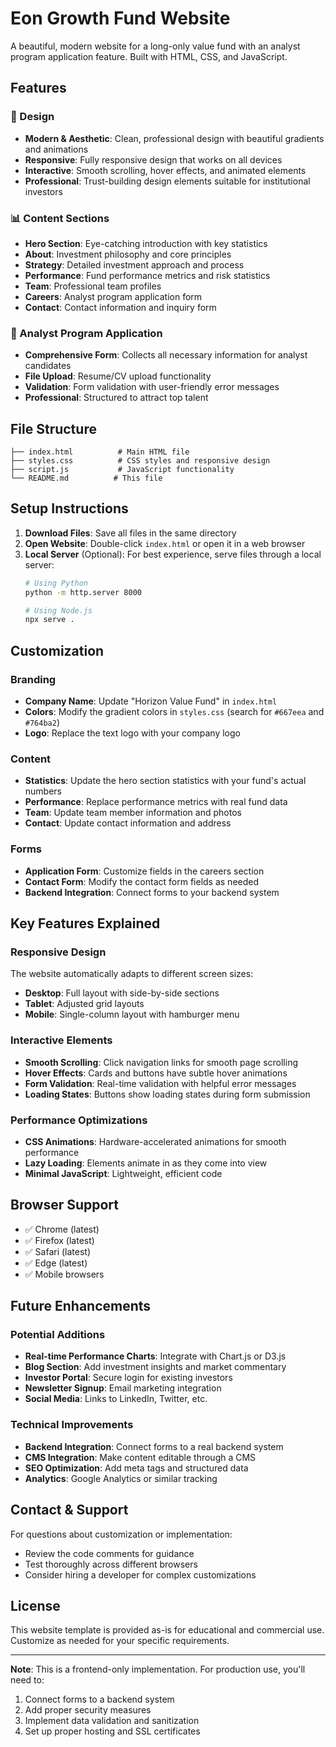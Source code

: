 # Eon Growth Fund Website

A beautiful, modern website for a long-only value fund with an analyst program application feature. Built with HTML, CSS, and JavaScript.

## Features

### 🎨 Design
- **Modern & Aesthetic**: Clean, professional design with beautiful gradients and animations
- **Responsive**: Fully responsive design that works on all devices
- **Interactive**: Smooth scrolling, hover effects, and animated elements
- **Professional**: Trust-building design elements suitable for institutional investors

### 📊 Content Sections
- **Hero Section**: Eye-catching introduction with key statistics
- **About**: Investment philosophy and core principles
- **Strategy**: Detailed investment approach and process
- **Performance**: Fund performance metrics and risk statistics
- **Team**: Professional team profiles
- **Careers**: Analyst program application form
- **Contact**: Contact information and inquiry form

### 💼 Analyst Program Application
- **Comprehensive Form**: Collects all necessary information for analyst candidates
- **File Upload**: Resume/CV upload functionality
- **Validation**: Form validation with user-friendly error messages
- **Professional**: Structured to attract top talent

## File Structure

```
├── index.html          # Main HTML file
├── styles.css          # CSS styles and responsive design
├── script.js           # JavaScript functionality
└── README.md          # This file
```

## Setup Instructions

1. **Download Files**: Save all files in the same directory
2. **Open Website**: Double-click `index.html` or open it in a web browser
3. **Local Server** (Optional): For best experience, serve files through a local server:
   ```bash
   # Using Python
   python -m http.server 8000
   
   # Using Node.js
   npx serve .
   ```

## Customization

### Branding
- **Company Name**: Update "Horizon Value Fund" in `index.html`
- **Colors**: Modify the gradient colors in `styles.css` (search for `#667eea` and `#764ba2`)
- **Logo**: Replace the text logo with your company logo

### Content
- **Statistics**: Update the hero section statistics with your fund's actual numbers
- **Performance**: Replace performance metrics with real fund data
- **Team**: Update team member information and photos
- **Contact**: Update contact information and address

### Forms
- **Application Form**: Customize fields in the careers section
- **Contact Form**: Modify the contact form fields as needed
- **Backend Integration**: Connect forms to your backend system

## Key Features Explained

### Responsive Design
The website automatically adapts to different screen sizes:
- **Desktop**: Full layout with side-by-side sections
- **Tablet**: Adjusted grid layouts
- **Mobile**: Single-column layout with hamburger menu

### Interactive Elements
- **Smooth Scrolling**: Click navigation links for smooth page scrolling
- **Hover Effects**: Cards and buttons have subtle hover animations
- **Form Validation**: Real-time validation with helpful error messages
- **Loading States**: Buttons show loading states during form submission

### Performance Optimizations
- **CSS Animations**: Hardware-accelerated animations for smooth performance
- **Lazy Loading**: Elements animate in as they come into view
- **Minimal JavaScript**: Lightweight, efficient code

## Browser Support

- ✅ Chrome (latest)
- ✅ Firefox (latest)
- ✅ Safari (latest)
- ✅ Edge (latest)
- ✅ Mobile browsers

## Future Enhancements

### Potential Additions
- **Real-time Performance Charts**: Integrate with Chart.js or D3.js
- **Blog Section**: Add investment insights and market commentary
- **Investor Portal**: Secure login for existing investors
- **Newsletter Signup**: Email marketing integration
- **Social Media**: Links to LinkedIn, Twitter, etc.

### Technical Improvements
- **Backend Integration**: Connect forms to a real backend system
- **CMS Integration**: Make content editable through a CMS
- **SEO Optimization**: Add meta tags and structured data
- **Analytics**: Google Analytics or similar tracking

## Contact & Support

For questions about customization or implementation:
- Review the code comments for guidance
- Test thoroughly across different browsers
- Consider hiring a developer for complex customizations

## License

This website template is provided as-is for educational and commercial use. Customize as needed for your specific requirements.

---

**Note**: This is a frontend-only implementation. For production use, you'll need to:
1. Connect forms to a backend system
2. Add proper security measures
3. Implement data validation and sanitization
4. Set up proper hosting and SSL certificates 
